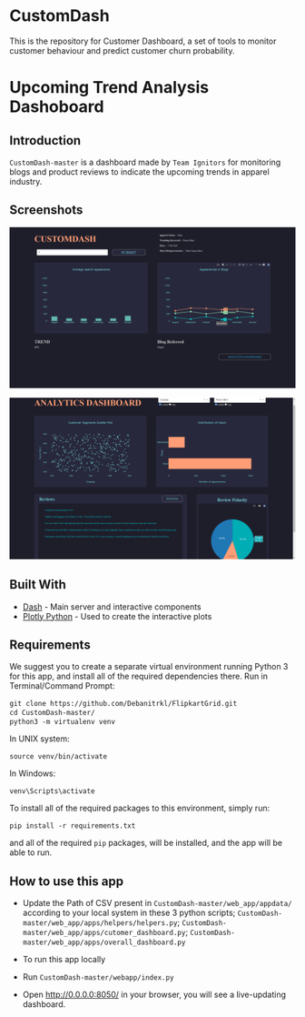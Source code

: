 # CustomDash
This is the repository for Customer Dashboard, a set of tools to monitor customer behaviour and predict customer churn probability.
# Upcoming Trend Analysis Dashoboard

## Introduction
`CustomDash-master` is a dashboard made by `Team Ignitors` for monitoring blogs and product reviews to indicate  the upcoming trends in apparel industry. 

## Screenshots
![initial](img/screenshot1.png)

![initial](img/screenshot2.png)


## Built With
* [Dash](https://dash.plot.ly/) - Main server and interactive components 
* [Plotly Python](https://plot.ly/python/) - Used to create the interactive plots

## Requirements
We suggest you to create a separate virtual environment running Python 3 for this app, and install all of the required dependencies there. Run in Terminal/Command Prompt:

```
git clone https://github.com/Debanitrkl/FlipkartGrid.git
cd CustomDash-master/
python3 -m virtualenv venv
```
In UNIX system: 

```
source venv/bin/activate
```
In Windows: 

```
venv\Scripts\activate
```

To install all of the required packages to this environment, simply run:

```
pip install -r requirements.txt
```

and all of the required `pip` packages, will be installed, and the app will be able to run.


## How to use this app
* Update the Path of CSV present in `CustomDash-master/web_app/appdata/` according to your local system in these 3 python scripts; `CustomDash-master/web_app/apps/helpers/helpers.py`; `CustomDash-  master/web_app/apps/cutomer_dashboard.py`; `CustomDash-master/web_app/apps/overall_dashboard.py`

* To run this app locally

* Run `CustomDash-master/webapp/index.py` 

* Open http://0.0.0.0:8050/ in your browser, you will see a live-updating dashboard.
